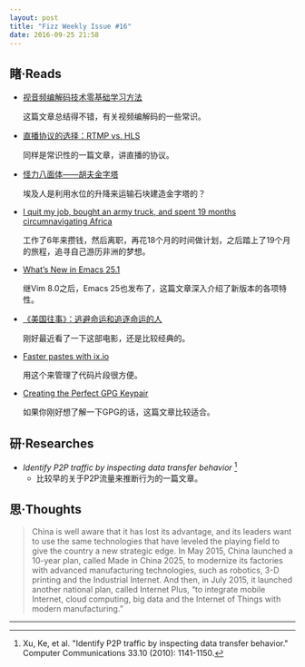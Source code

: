 ```yaml
---
layout: post
title: "Fizz Weekly Issue #16"
date: 2016-09-25 21:58
---
```


## 睹·Reads

- [视音频编解码技术零基础学习方法](http://blog.csdn.net/leixiaohua1020/article/details/18893769)

  这篇文章总结得不错，有关视频编解码的一些常识。

- [直播协议的选择：RTMP vs. HLS](http://www.samirchen.com/ios-rtmp-vs-hls/)

  同样是常识性的一篇文章，讲直播的协议。

- [怪力八面体——胡夫金字塔](https://moment.douban.com/post/143281/)

  埃及人是利用水位的升降来运输石块建造金字塔的？

- [I quit my job, bought an army truck, and spent 19 months circumnavigating Africa](http://imgur.com/gallery/bSOKf)

  工作了6年来攒钱，然后离职，再花18个月的时间做计划，之后踏上了19个月的旅程，追寻自己游历非洲的梦想。

- [What’s New in Emacs 25.1](https://www.masteringemacs.org/article/whats-new-in-emacs-25-1)

  继Vim 8.0之后，Emacs 25也发布了，这篇文章深入介绍了新版本的各项特性。

- [《美国往事》：逃避命运和追逐命运的人](http://www.thepaper.cn/newsDetail_forward_1466812)

  刚好最近看了一下这部电影，还是比较经典的。

- [Faster pastes with ix.io](http://aboumrad.info/faster-pastes-with-ix-io.html)

  用这个来管理了代码片段很方便。

- [Creating the Perfect GPG Keypair](https://alexcabal.com/creating-the-perfect-gpg-keypair/)

  如果你刚好想了解一下GPG的话，这篇文章比较适合。

## 研·Researches

- *Identify P2P traffic by inspecting data transfer behavior* [^1]
  - 比较早的关于P2P流量来推断行为的一篇文章。

## 思·Thoughts

> China is well aware that it has lost its advantage, and its leaders want to use the same technologies that have leveled the playing field to give the country a new strategic edge. In May 2015, China launched a 10-year plan, called Made in China 2025, to modernize its factories with advanced manufacturing technologies, such as robotics, 3-D printing and the Industrial Internet. And then, in July 2015, it launched another national plan, called Internet Plus, “to integrate mobile Internet, cloud computing, big data and the Internet of Things with modern manufacturing.”

-----

[^1]: Xu, Ke, et al. "Identify P2P traffic by inspecting data transfer behavior." Computer Communications 33.10 (2010): 1141-1150.
